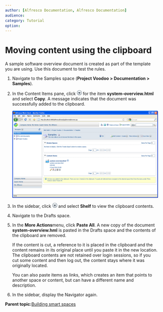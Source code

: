 ```yaml
---
author: [Alfresco Documentation, Alfresco Documentation]
audience: 
category: Tutorial
option: 
---
```


# Moving content using the clipboard

A sample software overview document is created as part of the template you are using. Use this document to test the rules.

1.  Navigate to the Samples space \(**Project Voodoo \> Documentation \> Samples**\).

2.  In the Content Items pane, click ![Menu](../images/im-menu.png) for the item **system-overview.html** and select **Copy**. A message indicates that the document was successfully added to the clipboard.

    ![Message: An item has been added to the clipboard](../images/im-addtoclipboard.png)

3.  In the sidebar, click ![Menu](../images/im-menu.png) and select **Shelf** to view the clipboard contents.

4.  Navigate to the Drafts space.

5.  In the **More Actions**menu, click **Paste All**. A new copy of the document **system-overview.hml** is pasted in the Drafts space and the contents of the clipboard are removed.

    If the content is cut, a reference to it is placed in the clipboard and the content remains in its original place until you paste it in the new location. The clipboard contents are not retained over login sessions, so if you cut some content and then log out, the content stays where it was originally located.

    You can also paste items as links, which creates an item that points to another space or content, but can have a different name and description.

6.  In the sidebar, display the Navigator again.


**Parent topic:**[Building smart spaces](../concepts/cgs-smartspace.md)

